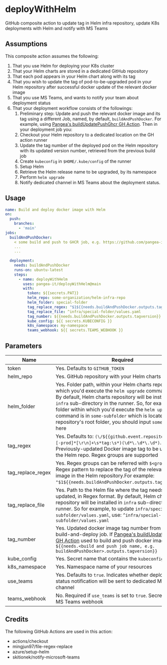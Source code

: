 # deployWithHelm
GitHub composite action to update tag in Helm infra repository, update K8s deployments with Helm and notify with MS Teams

## Assumptions ##
This composite action assumes the following:
1. That you use Helm for deploying your K8s cluster
2. That your Helm charts are stored in a dedicated GitHub repository
3. That each pod appears in your Helm chart along with its tag
4. That you wish to update the tag of pod-to-be-upgraded pod in your Helm repository after successful docker update of the relevant docker image 
5. That you use MS Teams, and wants to notify your team about deployment status
6. That your deployment workflow consists of the followings:
    1. Preliminary step: Update and push the relevant docker image and its tag using a different Job, named, by default, `buildAndPushDocker`. For example, using [Pangea's buildUpdatePushGhcr GH Action](https://github.com/pangea-it/buildUpdatePushGhcr). Then in your deployment job you:
    2. Checkout your Helm repository to a dedicated location on the GH action runner
    3. Update the tag number of the deployed pod on the Helm repository with its updated version number, retrieved from the previous build job
    4. Create `kubeconfig` in `$HOME/.kube/config` of the runner
    5. Setup Helm
    6. Retrieve the Helm release name to be upgraded, by its namespace
    7. Perform `helm upgrade`
    8. Notify dedicated channel in MS Teams about the deployment status.

## Usage ##
```yaml
name: Build and deploy docker image with Helm
on:
  push:
    branches:
      - 'main' 
jobs:
  buildAndPushDocker:
    < some build and push to GHCR job, e.g. https://github.com/pangea-it/buildUpdatePushGhcr >
    ...
    ...
    
  deployment:
    needs: buildAndPushDocker
    runs-on: ubuntu-latest
    steps:
      - name: deployWithHelm
        uses: pangea-it/deployWithHelm@main
        with:
          token: ${{secrets.PAT}}
          helm_repo: some-organization/helm-infra-repo
          helm_folder: special-folder
          tag_replace_regex: "$1${{needs.buildAndPushDocker.outputs.tagversion}}"
          tag_replace_file: ^infra/special-folder/values.yaml
          tag_number: ${{needs.buildAndPushDocker.outputs.tagversion}}
          kube_config: ${{ secrets.KUBECONFIG }}
          k8s_namespace: my-namespace
          teams_webhook: ${{ secrets.TEAMS_WEBHOOK }}
```
    
## Parameters ##
Name                  | Required                                      
-------------         | -------------                                
token                 | Yes. Defaults to `GITHUB_TOKEN`
helm_repo             | Yes. GitHub repository with your Helm charts
helm_folder           | Yes. Folder path, within your Helm charts repo, within which you'd execute the `helm upgrade` command. Note: By default, Helm charts repository will be installed in `infra` sub-directory in the runner. So, for example, if the folder within which you'd execute the `helm upgrade` command is in `some-subfolder` which is located on the repository's root folder, you should input `some-subfolder` here
tag_regex             | Yes. Defaults to: `(\/${{github.event.repository.name}}[-prod]*[\r\n]+\s*tag:\s*)(\d*\.\d*\.\d*)`. Previously-updated Docker image tag to be updated in the Helm repo. Regex groups are supported
tag_replace_regex     | Yes. Regex groups can be referred with `$<group no>`. Regex pattern to replace the tag of the relevant docker image in the Helm repository.For example: `"$1${{needs.buildAndPushDocker.outputs.tagversion}}"`.
tag_replace_file      | Yes. Path to the Helm file where the tag needs to be updated, in Regex format. By default, Helm charts repository will be installed in `infra` sub-directory in the runner. So for example, to update `infra/special-subfolder/values.yaml`, use: `^infra/special-subfolder/values.yaml`
tag_number            | Yes. Updated docker image tag number from previous build-and-deploy job. If [Pangea's buildUpdatePushGhcr GH Action](https://github.com/pangea-it/buildUpdatePushGhcr) used to build and push docker image, set to: `${{needs.<build and push job name, e.g. buildAndPushDocker>.outputs.tagversion}}`
kube_config           | Yes. Secret name that contains the `kubeconfig` contents
k8s_namespace         | Yes. Namespace name of your resources
use_teams             | Yes. Defaults to `true`. Indicates whether deployment status notification will be sent to dedicated MS Teams channel
teams_webhook         | No. Required if `use_teams` is set to `true`. Secret name with MS Teams webhook

## Credits ##
The following GitHub Actions are used in this action:
+ actions/checkout
+ mingjun97/file-regex-replace
+ azure/setup-helm
+ skitionek/notify-microsoft-teams
